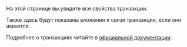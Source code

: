 На этой странице вы увидите все свойства транзакции.

Также здесь будут показаны вложения и связи транзакции, если они имеются.

Подробнее о транзакциях читайте в [официальной документации](https://docs.firefly-iii.org/concepts/transactions).
